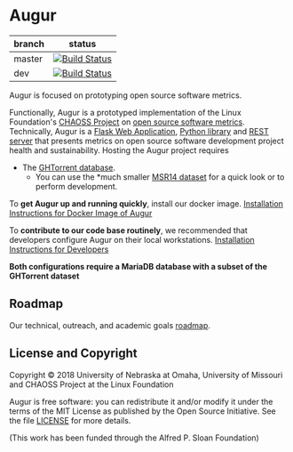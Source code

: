# Augur

branch | status
   --- | ---
master | [![Build Status](https://travis-ci.org/OSSHealth/augur.svg?branch=master)](https://travis-ci.org/OSSHealth/augur)
   dev | [![Build Status](https://travis-ci.org/OSSHealth/augur.svg?branch=dev)](https://travis-ci.org/OSSHealth/augur)

Augur is focused on prototyping open source software metrics. 

Functionally, Augur is a prototyped implementation of the Linux Foundation's [CHAOSS Project](http://chaoss.community) on [open source software metrics](https://github.com/CHAOSS/metrics). Technically, Augur is a [Flask Web Application](http://augurlabs.io), [Python library](https://osshealth.github.io/augur/python/build/html/index.html) and [REST server](https://osshealth.github.io/augur/api/index.html) that presents metrics on open source software development project health and sustainability. Hosting the Augur project requires 

 - The [GHTorrent database](http://ghtorrent.org/downloads.html). 
    - You can use the *much smaller [MSR14 dataset](http://ghtorrent.org/msr14.html) for a quick look or to perform development.  

To **get Augur up and running quickly**, install our docker image. [Installation Instructions for Docker Image of Augur](./docker-install.md)

To **contribute to our code base routinely**, we recommended that developers configure Augur on their local workstations.  [Installation Instructions for Developers](./dev-install.md)

**Both configurations require a MariaDB database with a subset of the GHTorrent dataset** 

Roadmap
-------
Our technical, outreach, and academic goals [roadmap](https://github.com/OSSHealth/augur/wiki/Release-Schedule).


License and Copyright
---------------------
Copyright © 2018 University of Nebraska at Omaha, University of Missouri and CHAOSS Project at the Linux Foundation

Augur is free software: you can redistribute it and/or modify it under the terms of the MIT License as published by the Open Source Initiative. See the file [LICENSE](LICENSE) for more details.

(This work has been funded through the Alfred P. Sloan Foundation)
